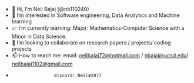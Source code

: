 - 👋 Hi, I’m Neil Bajaj (@nb110240) 
- 👀 I’m interested in Software engineering, Data Analytics and Machine learning
- 📈 I’m currently learning: Major: Mathematics-Computer Science with a Minor in Data Science. 
- 💞️ I’m looking to collaborate on research papers / projects/ coding projects
- 📫 How to reach me: email: neilbajaj72@hotmail.com / nbajaj@ucsd.edu/ neilbajaj1102@gmail.com
-                     discord: Neil#2877

<!---
nb110240/nb110240 is a ✨ special ✨ repository because its `README.md` (this file) appears on your GitHub profile.
You can click the Preview link to take a look at your changes.
--->
